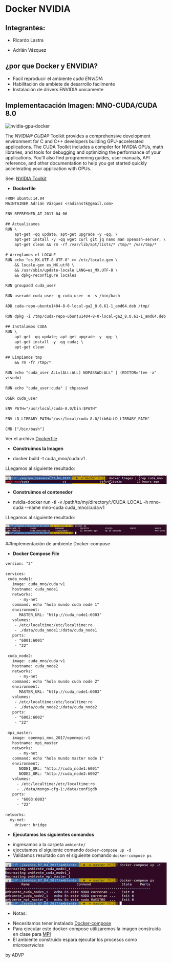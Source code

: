 

# Docker NVIDIA

## Integrantes:

* Ricardo Lastra

* Adrián Vázquez


## ¿por que Docker y ENVIDIA?
- Facil reproducir el ambiente *cuda ENVIDIA*
- Habilitación de ambiete de desarrollo facilmente
- Instalación de drivers ENVIDIA unicamente


## Implementacación Imagen: MNO-CUDA/CUDA 8.0

![nvidia-gpu-docker](https://cloud.githubusercontent.com/assets/3028125/12213714/5b208976-b632-11e5-8406-38d379ec46aa.png)

The *NVIDIA® CUDA®* Toolkit provides a comprehensive development environment for C and C++ developers building GPU-accelerated applications. The CUDA Toolkit includes a compiler for NVIDIA GPUs, math libraries, and tools for debugging and optimizing the performance of your applications. You’ll also find programming guides, user manuals, API reference, and other documentation to help you get started quickly accelerating your application with GPUs. 

See: [NVIDIA Toolkit](https://developer.nvidia.com/cuda-toolkit)


* __Dockerfile__ 
```
FROM ubuntu:14.04
MAINTAINER Adrián Vázquez <radianstk@gmail.com>

ENV REFRESHED_AT 2017-04-06

## Actualizamos
RUN \
    apt-get -qq update; apt-get upgrade -y -qq; \
    apt-get install -y -qq wget curl git jq nano man openssh-server; \
    apt-get clean && rm -rf /var/lib/apt/lists/* /tmp/* /var/tmp/*

# Arreglamos el LOCALE
RUN echo "es_MX.UTF-8 UTF-8" >> /etc/locale.gen \
    && locale-gen es_MX.utf8 \
    && /usr/sbin/update-locale LANG=es_MX.UTF-8 \
    && dpkg-reconfigure locales

RUN groupadd cuda_user

RUN useradd cuda_user -g cuda_user -m -s /bin/bash

ADD cuda-repo-ubuntu1404-8-0-local-ga2_8.0.61-1_amd64.deb /tmp/

RUN dpkg -i /tmp/cuda-repo-ubuntu1404-8-0-local-ga2_8.0.61-1_amd64.deb

## Instalamos CUDA
RUN \
    apt-get -qq update; apt-get upgrade -y -qq; \
    apt-get install -y -qq cuda; \
    apt-get clean

## Limpiamos tmp
    && rm -fr /tmp/*

RUN echo "cuda_user ALL=(ALL:ALL) NOPASSWD:ALL" | (EDITOR="tee -a" visudo)

RUN echo "cuda_user:cuda" | chpasswd

USER cuda_user

ENV PATH="/usr/local/cuda-8.0/bin:$PATH"

ENV LD_LIBRARY_PATH="/usr/local/cuda-8.0/lib64:LD_LIBRARY_PATH"

CMD ["/bin/bash"]
```
Ver el archivo [Dockerfile](ambiente/docker-images/cuda/Dockerfile)

* __Construimos la Imagen__

- docker build -t cuda_mno/cuda:v1 . 

LLegamos al siguiente resultado: 

![Docker Imagen:](images/cuda-imagen-v1.png)

* __Construimos el contenedor__

- nvidia-docker run -ti -v /path/to/my/directory/:/CUDA-LOCAL -h mno-cuda --name mno-cuda cuda_mno/cuda:v1

LLegamos al siguiente resultado: 

![Docker container:](images/cuda-container-v1.png)

##Implementación de ambiente Docker-compose


* __Docker Compose File__

```
version: "2"

services:
 cuda_node1:
   image: cuda_mno/cuda:v1
   hostname: cuda_node1
   networks:
      - my-net
   command: echo "hola mundo cuda node 1" 
   environment:
      MASTER_URL: "http://cuda_node1:6003"
   volumes:
    - /etc/localtime:/etc/localtime:ro
    - ./data/cuda_node1:/data/cuda_node1
   ports:
    - "6001:6001"
    - "22"

 cuda_node2:
   image: cuda_mno/cuda:v1
   hostname: cuda_node2
   networks:
      - my-net
   command: echo "hola mundo cuda node 2"
   environment:
      MASTER_URL: "http://cuda_node1:6003"
   volumes:
    - /etc/localtime:/etc/localtime:ro
    - ./data/cuda_node2:/data/cuda_node2
   ports:
    - "6002:6002"
    - "22"

 mpi_master:
   image: openmpi_mno_2017/openmpi:v1
   hostname: mpi_master
   networks:
      - my-net
   command: echo "hola mundo master node 1"
   environment:
      NODE1_URL: "http://cuda_node1:6001"
      NODE2_URL: "http://cuda_node2:6002"
   volumes:
     - /etc/localtime:/etc/localtime:ro
     - ./data/mongo-cfg-1:/data/configdb
   ports:
     - "6003:6003"
     - "22" 

networks:
  my-net:
    driver: bridge
```

* __Ejecutamos los siguientes comandos__

- ingresamos a la carpeta `ambiente/`
- ejecutamos el siguiente comando `docker-compose up -d`
- Validamos resultado con el siguiente comando `docker-compose ps` 

![Docker container:](images/docker-compose.png)

* Notas:

- Necesitamos tener instalado [Docker-compose](https://docs.docker.com/engine/installation/linux/ubuntu/)
- Para ejecutar este docker-compose utilizaremos la imagen construida en clase para [MPI](https://github.com/ITAM-DS/analisis-numerico-computo-cientifico/tree/master/C/extensiones_a_C/MPI/openMPI) 
- El ambiente construido espara ejecutar los procesos como *microservicios*



by ADVP
